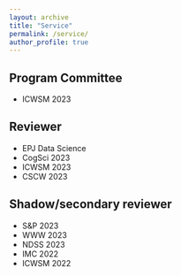 ```yaml
---
layout: archive
title: "Service"
permalink: /service/
author_profile: true
---
```


## Program Committee

* ICWSM 2023

## Reviewer

* EPJ Data Science
* CogSci 2023
* ICWSM 2023
* CSCW 2023

## Shadow/secondary reviewer

* S&P 2023
* WWW 2023
* NDSS 2023
* IMC 2022
* ICWSM 2022

